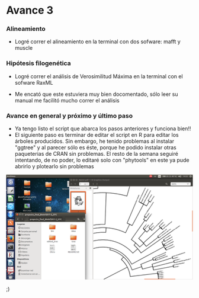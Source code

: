 # Avance 3

###  Alineamiento 

* Logré correr el alineamiento en la terminal con dos sofware: mafft y muscle

### Hipótesis filogenética

* Logré correr el análisis de Verosimilitud Máxima en la terminal con el sofware RaxML 

* Me encató que este estuviera muy bien docomentado, sólo leer su manual me  facilitó mucho correr el análisis

### Avance en general y próximo y último paso

* Ya tengo listo el script que abarca los pasos anteriores y funciona bien!!
* El siguiente paso es terminar de editar el script en R para editar los árboles producidos. Sin embargo, he tenido problemas al instalar "ggtree" y al parecer sólo es éste, porque he podido instalar otras paqueterias de CRAN sin problemas. El resto de la semana seguiré intentando, de no poder, lo editaré solo con "phytools" en este ya pude abrirlo y plotearlo sin problemas 

![](./treeplot.png) 

;)